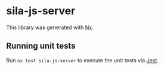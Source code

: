 # sila-js-server

This library was generated with [Nx](https://nx.dev).

## Running unit tests

Run `nx test sila-js-server` to execute the unit tests via [Jest](https://jestjs.io).
